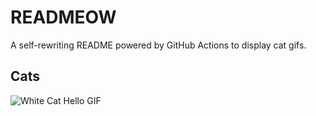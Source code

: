 # READMEOW

A self-rewriting README powered by GitHub Actions to display cat gifs.

## Cats

![White Cat Hello GIF](https://media1.giphy.com/media/v1.Y2lkPTlhY2QwMmRhdGxia3Y5cHFhZm90MjVsY3k1emk2M29vM2tiMGV3ZTA1NzV5cHdnZiZlcD12MV9naWZzX3NlYXJjaCZjdD1n/vFKqnCdLPNOKc/200.gif)
